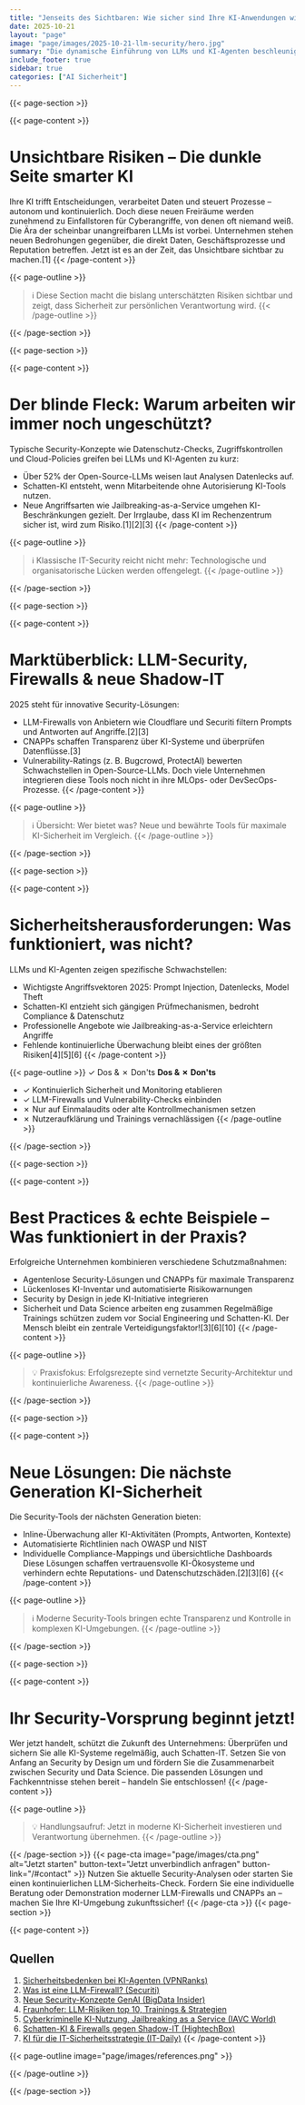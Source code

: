 ```yaml
---
title: "Jenseits des Sichtbaren: Wie sicher sind Ihre KI-Anwendungen wirklich?"
date: 2025-10-21
layout: "page"
image: "page/images/2025-10-21-llm-security/hero.jpg"
summary: "Die dynamische Einführung von LLMs und KI-Agenten beschleunigt digitale Geschäftsmodelle, doch Sicherheitskonzepte und Transparenz halten oft nicht Schritt. Dieses Whitepaper analysiert kritische Schwachstellen, deckt Risiken von Schatten-KI auf und zeigt neueste Firewalls sowie praxiserprobte Abwehrmaßnahmen. Konkrete Empfehlungen für CIOs, CISOs und IT-Leitungen – für eine zukunftsfähige, vertrauenswürdige KI-Umgebung."
include_footer: true
sidebar: true
categories: ["AI Sicherheit"]
---
```


{{< page-section >}}

{{< page-content >}}
# Unsichtbare Risiken – Die dunkle Seite smarter KI

Ihre KI trifft Entscheidungen, verarbeitet Daten und steuert Prozesse – autonom und kontinuierlich. Doch diese neuen Freiräume werden zunehmend zu Einfallstoren für Cyberangriffe, von denen oft niemand weiß. Die Ära der scheinbar unangreifbaren LLMs ist vorbei. Unternehmen stehen neuen Bedrohungen gegenüber, die direkt Daten, Geschäftsprozesse und Reputation betreffen. Jetzt ist es an der Zeit, das Unsichtbare sichtbar zu machen.[1]
{{< /page-content >}}

{{< page-outline >}}
> ℹ️ Diese Section macht die bislang unterschätzten Risiken sichtbar und zeigt, dass Sicherheit zur persönlichen Verantwortung wird.
{{< /page-outline >}}

{{< /page-section >}}

{{< page-section >}}

{{< page-content >}}
# Der blinde Fleck: Warum arbeiten wir immer noch ungeschützt?

Typische Security-Konzepte wie Datenschutz-Checks, Zugriffskontrollen und Cloud-Policies greifen bei LLMs und KI-Agenten zu kurz: 
- Über 52% der Open-Source-LLMs weisen laut Analysen Datenlecks auf.
- Schatten-KI entsteht, wenn Mitarbeitende ohne Autorisierung KI-Tools nutzen.
- Neue Angriffsarten wie Jailbreaking-as-a-Service umgehen KI-Beschränkungen gezielt.
Der Irrglaube, dass KI im Rechenzentrum sicher ist, wird zum Risiko.[1][2][3]
{{< /page-content >}}

{{< page-outline >}}
> ℹ️ Klassische IT-Security reicht nicht mehr: Technologische und organisatorische Lücken werden offengelegt.
{{< /page-outline >}}

{{< /page-section >}}

{{< page-section >}}

{{< page-content >}}
# Marktüberblick: LLM-Security, Firewalls & neue Shadow-IT

2025 steht für innovative Security-Lösungen:
- LLM-Firewalls von Anbietern wie Cloudflare und Securiti filtern Prompts und Antworten auf Angriffe.[2][3]
- CNAPPs schaffen Transparenz über KI-Systeme und überprüfen Datenflüsse.[3]
- Vulnerability-Ratings (z. B. Bugcrowd, ProtectAI) bewerten Schwachstellen in Open-Source-LLMs.
Doch viele Unternehmen integrieren diese Tools noch nicht in ihre MLOps- oder DevSecOps-Prozesse.
{{< /page-content >}}

{{< page-outline >}}
> ℹ️ Übersicht: Wer bietet was? Neue und bewährte Tools für maximale KI-Sicherheit im Vergleich.
{{< /page-outline >}}

{{< /page-section >}}

{{< page-section >}}

{{< page-content >}}
# Sicherheitsherausforderungen: Was funktioniert, was nicht?

LLMs und KI-Agenten zeigen spezifische Schwachstellen:
- Wichtigste Angriffsvektoren 2025: Prompt Injection, Datenlecks, Model Theft
- Schatten-KI entzieht sich gängigen Prüfmechanismen, bedroht Compliance & Datenschutz
- Professionelle Angebote wie Jailbreaking-as-a-Service erleichtern Angriffe
- Fehlende kontinuierliche Überwachung bleibt eines der größten Risiken[4][5][6]
{{< /page-content >}}

{{< page-outline >}}
✓ Dos & ✗ Don'ts
**Dos & ✗ Don'ts**
- ✓ Kontinuierlich Sicherheit und Monitoring etablieren
- ✓ LLM-Firewalls und Vulnerability-Checks einbinden
- ✗ Nur auf Einmalaudits oder alte Kontrollmechanismen setzen
- ✗ Nutzeraufklärung und Trainings vernachlässigen
{{< /page-outline >}}

{{< /page-section >}}

{{< page-section >}}

{{< page-content >}}
# Best Practices & echte Beispiele – Was funktioniert in der Praxis?

Erfolgreiche Unternehmen kombinieren verschiedene Schutzmaßnahmen:
- Agentenlose Security-Lösungen und CNAPPs für maximale Transparenz
- Lückenloses KI-Inventar und automatisierte Risikowarnungen
- Security by Design in jede KI-Initiative integrieren
- Sicherheit und Data Science arbeiten eng zusammen
Regelmäßige Trainings schützen zudem vor Social Engineering und Schatten-KI. Der Mensch bleibt ein zentrale Verteidigungsfaktor![3][6][10]
{{< /page-content >}}

{{< page-outline >}}
> 💡 Praxisfokus: Erfolgsrezepte sind vernetzte Security-Architektur und kontinuierliche Awareness.
{{< /page-outline >}}

{{< /page-section >}}

{{< page-section >}}

{{< page-content >}}
# Neue Lösungen: Die nächste Generation KI-Sicherheit

Die Security-Tools der nächsten Generation bieten:
- Inline-Überwachung aller KI-Aktivitäten (Prompts, Antworten, Kontexte)
- Automatisierte Richtlinien nach OWASP und NIST
- Individuelle Compliance-Mappings und übersichtliche Dashboards
Diese Lösungen schaffen vertrauensvolle KI-Ökosysteme und verhindern echte Reputations- und Datenschutzschäden.[2][3][6]
{{< /page-content >}}

{{< page-outline >}}
> ℹ️ Moderne Security-Tools bringen echte Transparenz und Kontrolle in komplexen KI-Umgebungen.
{{< /page-outline >}}

{{< /page-section >}}

{{< page-section >}}

{{< page-content >}}
# Ihr Security-Vorsprung beginnt jetzt!

Wer jetzt handelt, schützt die Zukunft des Unternehmens: Überprüfen und sichern Sie alle KI-Systeme regelmäßig, auch Schatten-IT. Setzen Sie von Anfang an Security by Design um und fördern Sie die Zusammenarbeit zwischen Security und Data Science. Die passenden Lösungen und Fachkenntnisse stehen bereit – handeln Sie entschlossen!
{{< /page-content >}}

{{< page-outline >}}
> 💡 Handlungsaufruf: Jetzt in moderne KI-Sicherheit investieren und Verantwortung übernehmen.
{{< /page-outline >}}

{{< /page-section >}}
{{< page-cta image="page/images/cta.png" alt="Jetzt starten" button-text="Jetzt unverbindlich anfragen" button-link="/#contact" >}}
Nutzen Sie aktuelle Security-Analysen oder starten Sie einen kontinuierlichen LLM-Sicherheits-Check. Fordern Sie eine individuelle Beratung oder Demonstration moderner LLM-Firewalls und CNAPPs an – machen Sie Ihre KI-Umgebung zukunftssicher!
{{< /page-cta >}}
{{< page-section >}}

{{< page-content >}}
## Quellen

1. [Sicherheitsbedenken bei KI-Agenten (VPNRanks)](https://www.vpnranks.com/de-de/ressourcen/sicherheitsbedenken-bei-ki-agenten/)  
2. [Was ist eine LLM-Firewall? (Securiti)](https://securiti.ai/what-is-llm-firewall/)  
3. [Neue Security-Konzepte GenAI (BigData Insider)](https://www.bigdata-insider.de/neue-security-konzepte-als-schutz-fuer-genai-a-22d4c02cd86f59057333f0a6effe314d/)  
4. [Fraunhofer: LLM-Risiken top 10, Trainings & Strategien](https://www.cybersicherheit.fraunhofer.de/de/unsere-kurswelt/ki-und-cybersicherheit/mastering-large-language-models.html)  
5. [Cyberkriminelle KI-Nutzung, Jailbreaking as a Service (IAVC World)](https://www.iavcworld.de/security/10039-neueste-entwicklungen-in-der-cyberkriminellen-nutzung-von-ki.html)  
6. [Schatten-KI & Firewalls gegen Shadow-IT (HightechBox)](https://www.hightechbox.de/2024/09/02/umfassender-schutz-vor-schatten-ki/)  
10. [KI für die IT-Sicherheitsstrategie (IT-Daily)](https://www.it-daily.net/it-sicherheit/cloud-security/ki-fuer-die-it-sicherheitsstrategie)
{{< /page-content >}}

{{< page-outline image="page/images/references.png" >}}

{{< /page-outline >}}

{{< /page-section >}}